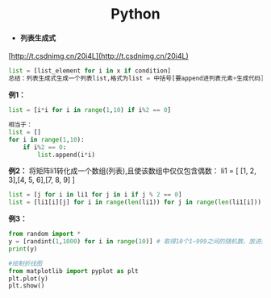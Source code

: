 <center><h1>Python</center>

- <h4>列表生成式
[http://t.csdnimg.cn/20i4L](http://t.csdnimg.cn/20i4L)

```python
list = [list_element for i in x if condition]
总结：列表生成式生成一个列表list,格式为list = 中括号[要append进列表元素+生成代码]，生成代码将原本竖着的代码改为横着顺序写
```

**例1：**
```python
list = [i*i for i in range(1,10) if i%2 == 0]

相当于：
list = []
for i in range(1,10):
    if i%2 == 0:
        list.append(i*i)
```

**例2：**
将矩阵li1转化成一个数组(列表),且使该数组中仅仅包含偶数：
li1 = [ [1, 2, 3],[4, 5, 6],[7, 8, 9] ]
```python
list = [j for i in li1 for j in i if j % 2 == 0]
list = [li1[i][j] for i in range(len(li1)) for j in range(len(li1[i])) if li1[i][j] % 2 == 0]
```

**例3：**
```python
from random import *
y = [randint(1,1000) for i in range(10)] # 取得10个1~999之间的随机数，放进列表y
print(y)

#绘制折线图
from matplotlib import pyplot as plt 
plt.plot(y)
plt.show()
```
